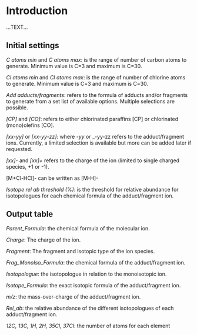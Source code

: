 
# Introduction
  
...TEXT...

## Initial settings
  
_C atoms min_ and _C atoms max_: is the range of number of carbon atoms to generate. Minimum value is C=3 and maximum is C=30. 
  
_Cl atoms min_ and _Cl atoms max_: is the range of number of chlorine atoms to generate. Minimum value is C=3 and maximum is C=30.  
  
_Add adducts/fragments_: refers to the formula of adducts and/or fragments to generate from a set list of available options. Multiple selections are possible.  
  
_[CP]_ and _[CO]_: refers to either chlorinated paraffins [CP] or chlorinated (mono)olefins [CO]. 
  
_[xx-yy]_ or _[xx-yy-zz]_: where _-yy_ or _-yy-zz refers to the adduct/fragment ions. Currently, a limited selection is available but more can be added later if requested.  
  
_[xx]-_ and _[xx]+_ refers to the charge of the ion (limited to single charged species, +1 or -1).  
  
[M+Cl-HCl]- can be written as [M-H]-  
  
_Isotope rel ab threshold (%)_: is the threshold for relative abundance for isotopologues for each chemical formula of the adduct/fragment ion. 
  
## Output table  
  
_Parent_Formula_: the chemical formula of the molecular ion.  
  
_Charge_: The charge of the ion.  
  
_Fragment_: The fragment and isotopic type of the ion species.  
  
_Frag_MonoIso_Formula_: the chemical formula of the adduct/fragment ion.  
  
_Isotopologue_: the isotopologue in relation to the monoisotopic ion.  
  
_Isotope_Formula_: the exact isotopic formula of the adduct/fragment ion.  
  
_m/z_: the mass-over-charge of the adduct/fragment ion.  
  
_Rel_ab_: the relative abundance of the different isotopologues of each adduct/fragment ion.  
  
_12C, 13C, 1H, 2H, 35Cl, 37Cl_: the number of atoms for each element

